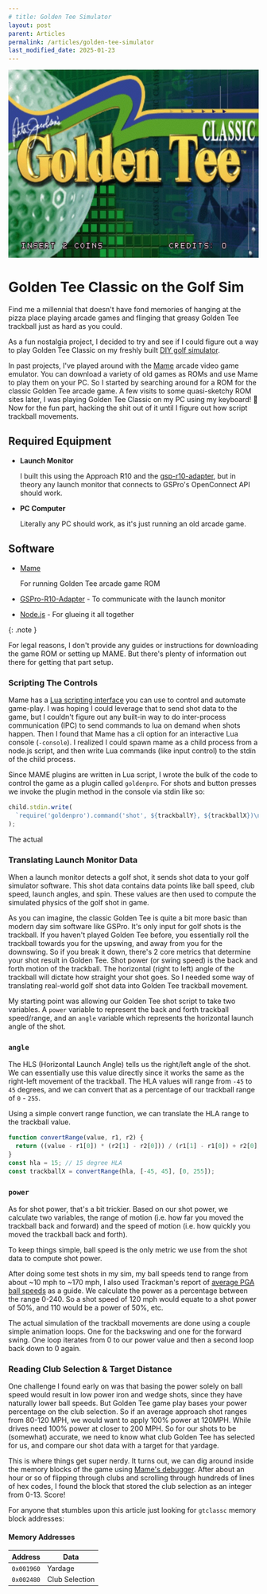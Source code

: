 ```yaml
---
# title: Golden Tee Simulator
layout: post
parent: Articles
permalink: /articles/golden-tee-simulator
last_modified_date: 2025-01-23
---
```


<img width="640" src="../assets/goldentee-splash.jpg" alt="Golden Tee Classic" />

# Golden Tee Classic on the Golf Sim

Find me a millennial that doesn't have fond memories of hanging at the pizza place playing arcade games and flinging that greasy Golden Tee trackball just as hard as you could.

As a fun nostalgia project, I decided to try and see if I could figure out a way to play Golden Tee Classic on my freshly built [DIY golf simulator](/articles/fold-up-golf-sim-cabinet).

In past projects, I've played around with the [Mame](https://www.mamedev.org/) arcade video game emulator. You can download a variety of old games as ROMs and use Mame to play them on your PC. So I started by searching around for a ROM for the classic Golden Tee arcade game. A few visits to some quasi-sketchy ROM sites later, I was playing Golden Tee Classic on my PC using my keyboard! 🎉 Now for the fun part, hacking the shit out of it until I figure out how script trackball movements.

## Required Equipment

- **Launch Monitor**

  I built this using the Approach R10 and the [gsp-r10-adapter](https://github.com/mholow/gsp-r10-adapter), but in theory any launch monitor that connects to GSPro's OpenConnect API should work.

- **PC Computer**

  Literally any PC should work, as it's just running an old arcade game.

## Software

- [Mame](https://www.mamedev.org/)

  For running Golden Tee arcade game ROM

- [GSPro-R10-Adapter](https://github.com/mholow/gsp-r10-adapter) - To communicate with the launch monitor

- [Node.js](https://nodejs.org/) - For glueing it all together

{: .note }

For legal reasons, I don't provide any guides or instructions for downloading the game ROM or setting up MAME. But there's plenty of information out there for getting that part setup.

### Scripting The Controls

Mame has a [Lua scripting interface](https://docs.mamedev.org/luascript/index.html) you can use to control and automate game-play. I was hoping I could leverage that to send shot data to the game, but I couldn't figure out any built-in way to do inter-process communication (IPC) to send commands to lua on demand when shots happen. Then I found that Mame has a cli option for an interactive Lua console (`-console`). I realized I could spawn mame as a child process from a node.js script, and then write Lua commands (like input control) to the stdin of the child process.

Since MAME plugins are written in Lua script, I wrote the bulk of the code to control the game as a plugin called `goldenpro`. For shots and button presses we invoke the plugin method in the console via stdin like so:

```javascript
child.stdin.write(
  `require('goldenpro').command('shot', ${trackballY}, ${trackballX})\n`
);
```

The actual

### Translating Launch Monitor Data

When a launch monitor detects a golf shot, it sends shot data to your golf simulator software. This shot data contains data points like ball speed, club speed, launch angles, and spin. These values are then used to compute the simulated physics of the golf shot in game.

As you can imagine, the classic Golden Tee is quite a bit more basic than modern day sim software like GSPro. It's only input for golf shots is the trackball. If you haven't played Golden Tee before, you essentially roll the trackball towards you for the upswing, and away from you for the downswing. So if you break it down, there's 2 core metrics that determine your shot result in Golden Tee. Shot power (or swing speed) is the back and forth motion of the trackball. The horizontal (right to left) angle of the trackball will dictate how straight your shot goes. So I needed some way of translating real-world golf shot data into Golden Tee trackball movement.

My starting point was allowing our Golden Tee shot script to take two variables. A `power` variable to represent the back and forth trackball speed/range, and an `angle` variable which represents the horizontal launch angle of the shot.

### `angle`

The HLS (Horizontal Launch Angle) tells us the right/left angle of the shot. We can essentially use this value directly since it works the same as the right-left movement of the trackball. The HLA values will range from `-45` to `45` degrees, and we can convert that as a percentage of our trackball range of `0` - `255`.

Using a simple convert range function, we can translate the HLA range to the trackball value.

```javascript
function convertRange(value, r1, r2) {
  return ((value - r1[0]) * (r2[1] - r2[0])) / (r1[1] - r1[0]) + r2[0];
}
const hla = 15; // 15 degree HLA
const trackballX = convertRange(hla, [-45, 45], [0, 255]);
```

### `power`

As for shot power, that's a bit trickier. Based on our shot power, we calculate two variables, the range of motion (i.e. how far you moved the trackball back and forward) and the speed of motion (i.e. how quickly you moved the trackball back and forth).

To keep things simple, ball speed is the only metric we use from the shot data to compute shot power.

After doing some test shots in my sim, my ball speeds tend to range from about ~10 mph to ~170 mph, I also used Trackman's report of [average PGA ball speeds](https://trackman.com/blog/golf/ball-speed) as a guide. We calculate the power as a percentage between the range 0-240. So a shot speed of 120 mph would equate to a shot power of 50%, and 110 would be a power of 50%, etc.

The actual simulation of the trackball movements are done using a couple simple animation loops. One for the backswing and one for the forward swing. One loop iterates from 0 to our power value and then a second loop back down to 0 again.

### Reading Club Selection & Target Distance

One challenge I found early on was that basing the power solely on ball speed would result in low power iron and wedge shots, since they have naturally lower ball speeds. But Golden Tee game play bases your power percentage on the club selection. So if an average approach shot ranges from 80-120 MPH, we would want to apply 100% power at 120MPH. While drives need 100% power at closer to 200 MPH. So for our shots to be (somewhat) accurate, we need to know what club Golden Tee has selected for us, and compare our shot data with a target for that yardage.

This is where things get super nerdy. It turns out, we can dig around inside the memory blocks of the game using [Mame's debugger](https://docs.mamedev.org/debugger/index.html). After about an hour or so of flipping through clubs and scrolling through hundreds of lines of hex codes, I found the block that stored the club selection as an integer from 0-13. Score!

For anyone that stumbles upon this article just looking for `gtclassc` memory block addresses:

#### Memory Addresses

| Address    | Data           |
| ---------- | -------------- |
| `0x001960` | Yardage        |
| `0x002480` | Club Selection |
